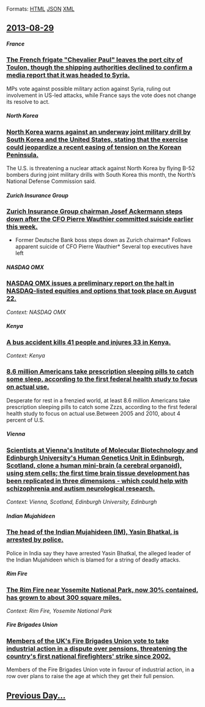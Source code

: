 
Formats: [HTML](2013/08/29/index.html)  [JSON](2013/08/29/index.json)  [XML](2013/08/29/index.xml)  

## [2013-08-29](/news/2013/08/29/index.md)

##### France
### [The French frigate "Chevalier Paul" leaves the port city of Toulon, though the shipping authorities declined to confirm a media report that it was headed to Syria. ](/news/2013/08/29/the-french-frigate-chevalier-paul-leaves-the-port-city-of-toulon-though-the-shipping-authorities-declined-to-confirm-a-media-report-that.md)
MPs vote against possible military action against Syria, ruling out involvement in US-led attacks, while France says the vote does not change its resolve to act.

##### North Korea
### [North Korea warns against an underway joint military drill by South Korea and the United States, stating that the exercise could jeopardize a recent easing of tension on the Korean Peninsula. ](/news/2013/08/29/north-korea-warns-against-an-underway-joint-military-drill-by-south-korea-and-the-united-states-stating-that-the-exercise-could-jeopardize.md)
The U.S. is threatening a nuclear attack against North Korea by flying B-52 bombers during joint military drills with South Korea this month, the North’s National Defense Commission said.

##### Zurich Insurance Group
### [Zurich Insurance Group chairman Josef Ackermann steps down after the CFO Pierre Wauthier committed suicide earlier this week. ](/news/2013/08/29/zurich-insurance-group-chairman-josef-ackermann-steps-down-after-the-cfo-pierre-wauthier-committed-suicide-earlier-this-week.md)
* Former Deutsche Bank boss steps down as Zurich chairman* Follows apparent suicide of CFO Pierre Wauthier* Several top executives have left

##### NASDAQ OMX
### [NASDAQ OMX issues a preliminary report on the halt in NASDAQ-listed equities and options that took place on August 22. ](/news/2013/08/29/nasdaq-omx-issues-a-preliminary-report-on-the-halt-in-nasdaq-listed-equities-and-options-that-took-place-on-august-22.md)
_Context: NASDAQ OMX_

##### Kenya
### [A bus accident kills 41 people and injures 33 in Kenya. ](/news/2013/08/29/a-bus-accident-kills-41-people-and-injures-33-in-kenya.md)
_Context: Kenya_

##### 
### [8.6 million Americans take prescription sleeping pills to catch some sleep, according to the first federal health study to focus on actual use. ](/news/2013/08/29/8-6-million-americans-take-prescription-sleeping-pills-to-catch-some-sleep-according-to-the-first-federal-health-study-to-focus-on-actual-u.md)
Desperate for rest in a frenzied world, at least 8.6 million Americans take prescription sleeping pills to catch some Zzzs, according to the first federal health study to focus on actual use.Between 2005 and 2010, about 4 percent of U.S.

##### Vienna
### [Scientists at Vienna's Institute of Molecular Biotechnology and Edinburgh University's Human Genetics Unit in Edinburgh, Scotland, clone a human mini-brain (a cerebral organoid), using stem cells; the first time brain tissue development has been replicated in three dimensions - which could help with schizophrenia and autism neurological research. ](/news/2013/08/29/scientists-at-vienna-s-institute-of-molecular-biotechnology-and-edinburgh-university-s-human-genetics-unit-in-edinburgh-scotland-clone-a-h.md)
_Context: Vienna, Scotland, Edinburgh University, Edinburgh_

##### Indian Mujahideen
### [The head of the Indian Mujahideen (IM), Yasin Bhatkal, is arrested by police. ](/news/2013/08/29/the-head-of-the-indian-mujahideen-im-yasin-bhatkal-is-arrested-by-police.md)
Police in India say they have arrested Yasin Bhatkal, the alleged leader of the Indian Mujahideen which is blamed for a string of deadly attacks.

##### Rim Fire
### [The Rim Fire near Yosemite National Park, now 30% contained, has grown to about 300 square miles. ](/news/2013/08/29/the-rim-fire-near-yosemite-national-park-now-30-contained-has-grown-to-about-300-square-miles.md)
_Context: Rim Fire, Yosemite National Park_

##### Fire Brigades Union
### [Members of the UK's Fire Brigades Union vote to take industrial action in a dispute over pensions, threatening the country's first national firefighters' strike since 2002. ](/news/2013/08/29/members-of-the-uk-s-fire-brigades-union-vote-to-take-industrial-action-in-a-dispute-over-pensions-threatening-the-country-s-first-national.md)
Members of the Fire Brigades Union vote in favour of industrial action, in a row over plans to raise the age at which they get their full pension.

## [Previous Day...](/news/2013/08/28/index.md)

